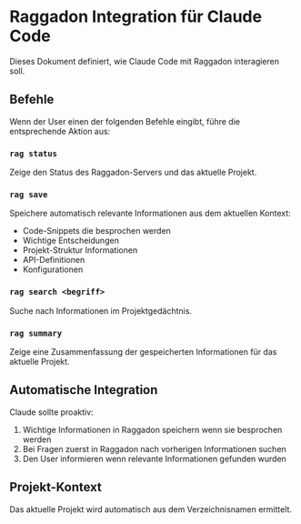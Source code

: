 # Raggadon Integration für Claude Code

Dieses Dokument definiert, wie Claude Code mit Raggadon interagieren soll.

## Befehle

Wenn der User einen der folgenden Befehle eingibt, führe die entsprechende Aktion aus:

### `rag status`
Zeige den Status des Raggadon-Servers und das aktuelle Projekt.

### `rag save`
Speichere automatisch relevante Informationen aus dem aktuellen Kontext:
- Code-Snippets die besprochen werden
- Wichtige Entscheidungen
- Projekt-Struktur Informationen
- API-Definitionen
- Konfigurationen

### `rag search <begriff>`
Suche nach Informationen im Projektgedächtnis.

### `rag summary`
Zeige eine Zusammenfassung der gespeicherten Informationen für das aktuelle Projekt.

## Automatische Integration

Claude sollte proaktiv:
1. Wichtige Informationen in Raggadon speichern wenn sie besprochen werden
2. Bei Fragen zuerst in Raggadon nach vorherigen Informationen suchen
3. Den User informieren wenn relevante Informationen gefunden wurden

## Projekt-Kontext

Das aktuelle Projekt wird automatisch aus dem Verzeichnisnamen ermittelt.